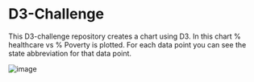 # D3-Challenge

This D3-challenge repository creates a chart using D3. In this chart % healthcare vs % Poverty is plotted. For each data point you can see the state abbreviation for that data point.

![image](https://user-images.githubusercontent.com/71932469/115158443-bb4c4680-a053-11eb-9874-5bb8de7537e4.png)
